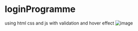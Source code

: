 # loginProgramme
using html css and js with validation and hover effect
![image](https://user-images.githubusercontent.com/64765400/93599584-342ad900-f973-11ea-9240-0805787ee655.png)

